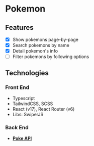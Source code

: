 # Pokemon

## Features

-   [x] Show pokemons page-by-page
-   [x] Search pokemons by name
-   [x] Detail pokemon's info
-   [ ] Filter pokemons by following options

## Technologies

### Front End

-   Typescript
-   TailwindCSS, SCSS
-   React (v17), React Router (v6)
-   Libs: SwiperJS

### Back End

-   [**Poke API**](https://pokeapi.co/)
